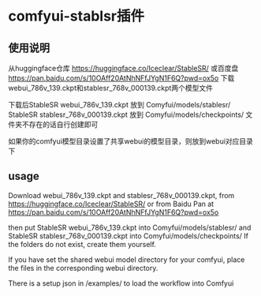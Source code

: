 # comfyui-stablsr插件

## 使用说明
从huggingface仓库 https://huggingface.co/Iceclear/StableSR/ 或百度盘 https://pan.baidu.com/s/10OAff20AtNhNFfJYgN1F6Q?pwd=ox5o 
下载webui_786v_139.ckpt和stablesr_768v_000139.ckpt两个模型文件

下载后StableSR webui_786v_139.ckpt 放到 Comyfui/models/stablesr/
StableSR stablesr_768v_000139.ckpt 放到 Comyfui/models/checkpoints/
文件夹不存在的话自行创建即可

如果你的comfyui模型目录设置了共享webui的模型目录，则放到webui对应目录下



## usage
Download webui_786v_139.ckpt and stablesr_768v_000139.ckpt, from https://huggingface.co/Iceclear/StableSR/ or from Baidu Pan at https://pan.baidu.com/s/10OAff20AtNhNFfJYgN1F6Q?pwd=ox5o

then put StableSR webui_786v_139.ckpt into  Comyfui/models/stablesr/ 
and StableSR stablesr_768v_000139.ckpt into Comyfui/models/checkpoints/ 
If the folders do not exist, create them yourself.

If you have set the shared webui model directory for your comfyui, place the files in the corresponding webui directory.

There is a setup json in /examples/ to load the workflow into Comfyui
